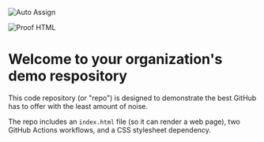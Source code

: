 ![Auto Assign](https://github.com/AZPixel-Team/demo-repository/actions/workflows/auto-assign.yml/badge.svg)

![Proof HTML](https://github.com/AZPixel-Team/demo-repository/actions/workflows/proof-html.yml/badge.svg)

# Welcome to your organization's demo respository
This code repository (or "repo") is designed to demonstrate the best GitHub has to offer with the least amount of noise.

The repo includes an `index.html` file (so it can render a web page), two GitHub Actions workflows, and a CSS stylesheet dependency.

